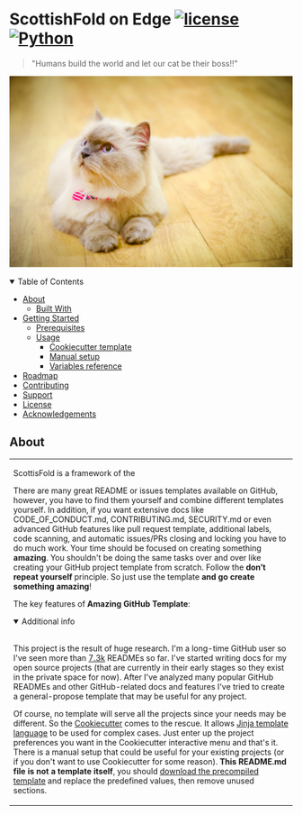 # ScottishFold on Edge [![license](https://img.shields.io/github/license/dec0dOS/amazing-github-template.svg?style=flat-square)](LICENSE) [![Python](https://img.shields.io/pypi/pyversions/Django?style=flat-square)](Python)


>"Humans build the world and let our cat be their boss!!"

<p align="center">
  <img src="https://github.com/donkyduck/ScottishFold-on-Edge/blob/main/Figure_CAT/DSC_6852-2.jpg"/>
</p>

<details open="open">
<summary>Table of Contents</summary>

- [About](#about)
  - [Built With](#built-with)
- [Getting Started](#getting-started)
  - [Prerequisites](#prerequisites)
  - [Usage](#usage)
    - [Cookiecutter template](#cookiecutter-template)
    - [Manual setup](#manual-setup)
    - [Variables reference](#variables-reference)
- [Roadmap](#roadmap)
- [Contributing](#contributing)
- [Support](#support)
- [License](#license)
- [Acknowledgements](#acknowledgements)

</details>

## About

<table>
<tr>
<td>

ScottisFold is a framework of the 

There are many great README or issues templates available on GitHub, however, you have to find them yourself and combine different templates yourself. In addition, if you want extensive docs like CODE_OF_CONDUCT.md, CONTRIBUTING.md, SECURITY.md or even advanced GitHub features like pull request template, additional labels, code scanning, and automatic issues/PRs closing and locking you have to do much work. Your time should be focused on creating something **amazing**. You shouldn't be doing the same tasks over and over like creating your GitHub project template from scratch. Follow the **don’t repeat yourself** principle. So just use the template **and go create something amazing**!

The key features of **Amazing GitHub Template**:


<details open>
<summary>Additional info</summary>
<br>

This project is the result of huge research. I'm a long-time GitHub user so I've seen more than [7.3k](https://github.com/dec0dOS?tab=stars) READMEs so far. I've started writing docs for my open source projects (that are currently in their early stages so they exist in the private space for now). After I've analyzed many popular GitHub READMEs and other GitHub-related docs and features I've tried to create a general-propose template that may be useful for any project.

Of course, no template will serve all the projects since your needs may be different. So the [Cookiecutter](https://github.com/cookiecutter/cookiecutter) comes to the rescue. It allows [Jinja template language](https://jinja.palletsprojects.com) to be used for complex cases. Just enter up the project preferences you want in the Cookiecutter interactive menu and that's it. There is a manual setup that could be useful for your existing projects (or if you don't want to use Cookiecutter for some reason). **This README.md file is not a template itself**, you should [download the precompiled template](https://github.com/dec0dOS/amazing-github-template/releases/download/latest/template.zip) and replace the predefined values, then remove unused sections.

</details>

</td>
</tr>
</table>
